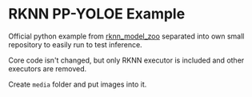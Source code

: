 # RKNN PP-YOLOE Example

Official python example from [rknn_model_zoo](https://github.com/airockchip/rknn_model_zoo/tree/main/examples/ppyoloe) separated into own small repository to easily run to test inference.

Core code isn't changed, but only RKNN executor is included and other executors are removed.

Create `media` folder and put images into it.
